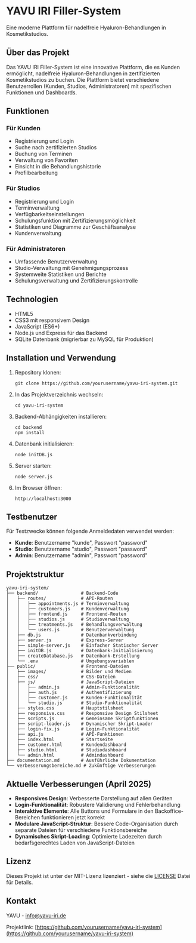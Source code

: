 # YAVU IRI Filler-System

Eine moderne Plattform für nadelfreie Hyaluron-Behandlungen in Kosmetikstudios.

## Über das Projekt

Das YAVU IRI Filler-System ist eine innovative Plattform, die es Kunden ermöglicht, nadelfreie Hyaluron-Behandlungen in zertifizierten Kosmetikstudios zu buchen. Die Plattform bietet verschiedene Benutzerrollen (Kunden, Studios, Administratoren) mit spezifischen Funktionen und Dashboards.

## Funktionen

### Für Kunden
- Registrierung und Login
- Suche nach zertifizierten Studios
- Buchung von Terminen
- Verwaltung von Favoriten
- Einsicht in die Behandlungshistorie
- Profilbearbeitung

### Für Studios
- Registrierung und Login
- Terminverwaltung
- Verfügbarkeitseinstellungen
- Schulungsfunktion mit Zertifizierungsmöglichkeit
- Statistiken und Diagramme zur Geschäftsanalyse
- Kundenverwaltung

### Für Administratoren
- Umfassende Benutzerverwaltung
- Studio-Verwaltung mit Genehmigungsprozess
- Systemweite Statistiken und Berichte
- Schulungsverwaltung und Zertifizierungskontrolle

## Technologien

- HTML5
- CSS3 mit responsivem Design
- JavaScript (ES6+)
- Node.js und Express für das Backend
- SQLite Datenbank (migrierbar zu MySQL für Produktion)

## Installation und Verwendung

1. Repository klonen:
   ```
   git clone https://github.com/yourusername/yavu-iri-system.git
   ```

2. In das Projektverzeichnis wechseln:
   ```
   cd yavu-iri-system
   ```

3. Backend-Abhängigkeiten installieren:
   ```
   cd backend
   npm install
   ```

4. Datenbank initialisieren:
   ```
   node initDB.js
   ```

5. Server starten:
   ```
   node server.js
   ```

6. Im Browser öffnen:
   ```
   http://localhost:3000
   ```

## Testbenutzer

Für Testzwecke können folgende Anmeldedaten verwendet werden:

- **Kunde**: Benutzername "kunde", Passwort "password"
- **Studio**: Benutzername "studio", Passwort "password"
- **Admin**: Benutzername "admin", Passwort "password"

## Projektstruktur

```
yavu-iri-system/
├── backend/                # Backend-Code
│   ├── routes/             # API-Routen
│   │   ├── appointments.js # Terminverwaltung
│   │   ├── customers.js    # Kundenverwaltung
│   │   ├── frontend.js     # Frontend-Routen
│   │   ├── studios.js      # Studioverwaltung
│   │   ├── treatments.js   # Behandlungsverwaltung
│   │   └── users.js        # Benutzerverwaltung
│   ├── db.js               # Datenbankverbindung
│   ├── server.js           # Express-Server
│   ├── simple-server.js    # Einfacher Statischer Server
│   ├── initDB.js           # Datenbank-Initialisierung
│   ├── createDatabase.js   # Datenbank-Erstellung
│   └── .env                # Umgebungsvariablen
├── public/                 # Frontend-Dateien
│   ├── images/             # Bilder und Medien
│   ├── css/                # CSS-Dateien
│   ├── js/                 # JavaScript-Dateien
│   │   ├── admin.js        # Admin-Funktionalität
│   │   ├── auth.js         # Authentifizierung
│   │   ├── customer.js     # Kunden-Funktionalität
│   │   └── studio.js       # Studio-Funktionalität
│   ├── styles.css          # Hauptstilsheet
│   ├── responsive.css      # Responsive Design Stilsheet
│   ├── scripts.js          # Gemeinsame Skriptfunktionen
│   ├── script-loader.js    # Dynamischer Skript-Loader
│   ├── login-fix.js        # Login-Funktionalität
│   ├── api.js              # API-Funktionen
│   ├── index.html          # Startseite
│   ├── customer.html       # Kundendashboard
│   ├── studio.html         # Studiodashboard
│   └── admin.html          # Admindashboard
├── documentation.md        # Ausführliche Dokumentation
└── verbesserungsbereiche.md # Zukünftige Verbesserungen
```

## Aktuelle Verbesserungen (April 2025)

- **Responsives Design**: Verbesserte Darstellung auf allen Geräten
- **Login-Funktionalität**: Robustere Validierung und Fehlerbehandlung
- **Interaktive Elemente**: Alle Buttons und Formulare in den Backoffice-Bereichen funktionieren jetzt korrekt
- **Modulare JavaScript-Struktur**: Bessere Code-Organisation durch separate Dateien für verschiedene Funktionsbereiche
- **Dynamisches Skript-Loading**: Optimierte Ladezeiten durch bedarfsgerechtes Laden von JavaScript-Dateien

## Lizenz

Dieses Projekt ist unter der MIT-Lizenz lizenziert - siehe die [LICENSE](LICENSE) Datei für Details.

## Kontakt

YAVU - [info@yavu-iri.de](mailto:info@yavu-iri.de)

Projektlink: [https://github.com/yourusername/yavu-iri-system](https://github.com/yourusername/yavu-iri-system)
